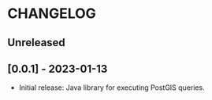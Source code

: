 # CHANGELOG

## Unreleased

## [0.0.1] - 2023-01-13

- Initial release: Java library for executing PostGIS queries.
